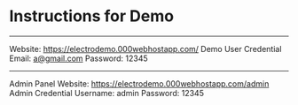 # Instructions for Demo
***
Website: https://electrodemo.000webhostapp.com/
Demo User Credential
Email: a@gmail.com
Password: 12345
***
Admin Panel Website: https://electrodemo.000webhostapp.com/admin
Admin Credential
Username: admin
Password: 12345
